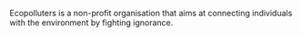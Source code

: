 Ecopolluters is a non-profit organisation that aims at connecting individuals with the environment by fighting ignorance.
